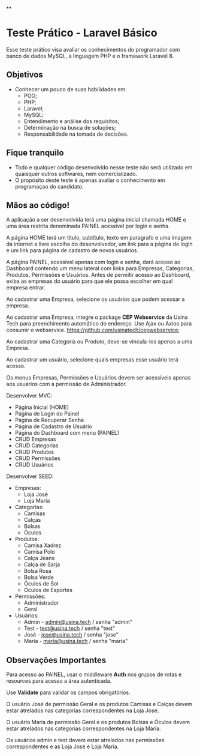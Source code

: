 **

# Teste Prático - Laravel Básico
  
Esse teste prático visa avaliar os conhecimentos do programador com banco de dados MySQL, a linguagem PHP e o framework Laravel 8.

## Objetivos

-   Conhecer um pouco de suas habilidades em:
    - POO;
    - PHP;
    - Laravel;
    - MySQL;
    - Entendimento e análise dos requisitos;
    - Determinação na busca de soluções;
    - Responsabilidade na tomada de decisões.

## Fique tranquilo

-   Todo e qualquer código desenvolvido nesse teste não será utilizado em quaisquer outros softwares, nem comercializado.
-   O propósito deste teste é apenas avaliar o conhecimento em programaçao do candidato.

## Mãos ao código!

A aplicação a ser desenvolvida terá uma página inicial chamada HOME e uma área restrita denominada PAINEL acessível por login e senha.

A página HOME terá um título, subtítulo, texto em paragrafo e uma imagem da internet a livre escolha do desenvolvedor, um link para a página de login e um link para página de cadastro de novos usuários. 

A página PAINEL, acessível apenas com login e senha, dará acesso ao Dashboard contendo um menu lateral com links para Empresas, Categorias, Produtos, Permissões e Usuários. Antes de permitir acesso ao Dashboard, exiba as empresas do usuário para que ele possa escolher em qual empresa entrar.

Ao cadastrar uma Empresa, selecione os usuários que podem acessar a empresa.

Ao cadastrar uma Empresa, integre o package **CEP Webservice** da Usina Tech para preenchimento automático do endereço.  Use Ajax ou Axios para consumir o webservice.
https://github.com/usinatech/cepwebservice;

Ao cadastrar uma Categoria ou Produto, deve-se vincula-los apenas a uma Empresa.

Ao cadastrar um usuário, selecione quais empresas esse usuário terá acesso.

Os menus Empresas, Permissões e Usuários devem ser acessíveis apenas aos usuários com a permissão de Administrador.

Desenvolver MVC:
- Página Inicial (HOME)
- Página de Login do Painel
- Página de Recuperar Senha
- Página de Cadastro de Usuário
- Página do Dashboard com menu (PAINEL)
- CRUD Empresas
- CRUD Categorias
- CRUD Produtos
- CRUD Permissões
- CRUD Usuários

Desenvolver SEED:
- Empresas:
	- Loja José
	- Loja Maria
- Categorias:
	- Camisas
	- Calças
	- Bolsas
	- Óculos
- Produtos:
	- Camisa Xadrez
	- Camisa Polo
	- Calça Jeans
	- Calça de Sarja
	- Bolsa Rosa
	- Bolsa Verde
	- Óculos de Sol
	- Óculos de Esportes
- Permissões:
	-  Administrador
	- Geral
- Usuários:
	- Admin - admin@usina.tech / senha "admin"
	- Test - test@usina.tech / senha "test"
	- José - jose@usina.tech / senha "jose"
	- Maria - maria@usina.tech / senha "maria"

## Observações Importantes

Para acesso ao PAINEL, usar o middleware **Auth** nos grupos de rotas e resources para acesso a área autenticada.

Use **Validate** para validar os campos obrigatórios.

O usuário José de permissão Geral e os produtos Camisas e Calças devem estar atrelados nas categorias correspondentes na Loja José.

O usuário Maria de permissão Geral e os produtos Bolsas e Óculos devem estar atrelados nas categorias correspondentes na Loja Maria.

Os usuários admin e test devem estar atrelados nas permissões correspondentes e as Loja José e Loja Maria.